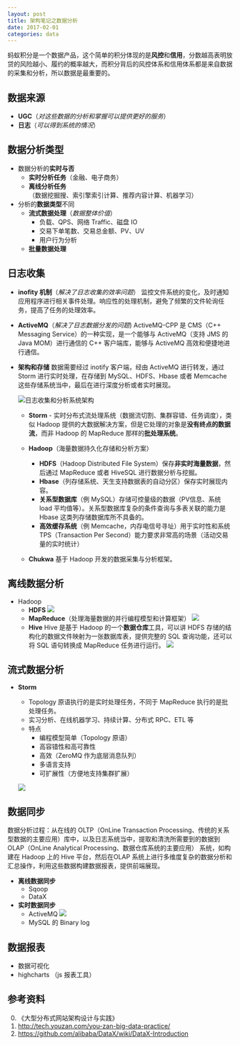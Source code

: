 ```yaml
---
layout: post
title: 架构笔记之数据分析
date: 2017-02-01
categories: data
---
```


蚂蚁积分是一个数据产品，这个简单的积分体现的是**风控**和**信用**，分数越高表明放贷的风险越小、履约的概率越大，而积分背后的风控体系和信用体系都是来自数据的采集和分析，所以数据是最重要的。

<!-- more -->

数据来源
---
* **UGC**（*对这些数据的分析和掌握可以提供更好的服务*）
* **日志**（*可以得到系统的情况*）

数据分析类型
---
* 数据分析的**实时与否**
  * **实时分析任务**（金融、电子商务）
  * **离线分析任务**（数据挖掘搜、索引擎索引计算、推荐内容计算、机器学习）
* 分析的**数据类型**不同
  * **流式数据处理**（*数据整体价值*）
    * 负载、QPS、网络 Traffic、磁盘 IO
    * 交易下单笔数、交易总金额、PV、UV
    * 用户行为分析
  * **批量数据处理**

日志收集
---
* **inofity 机制**（*解决了日志收集的效率问题*）
  监控文件系统的变化，及时通知应用程序进行相关事件处理。响应性的处理机制，避免了频繁的文件轮询任务，提高了任务的处理效率。

* **ActiveMQ**（*解决了日志数据分发的问题*)
  ActiveMQ-CPP 是 CMS（C++ Messaging Service）的一种实现，是一个能够与 ActiveMQ（支持 JMS 的 Java MOM）进行通信的 C++ 客户端库，能够与 ActiveMQ 高效和便捷地进行通信。

* **架构和存储**
  数据需要经过 inotify 客户端，经由 ActiveMQ 进行转发，通过 Storm 进行实时处理，在存储到 MySQL、HDFS、Hbase 或者 Memcache 这些存储系统当中，最后在进行深度分析或者实时展现。

  ![日志收集和分析系统架构](http://upload-images.jianshu.io/upload_images/620698-119c11e12169cd7e.png)

  * **Storm** - 实时分布式流处理系统（数据流切割、集群容错、任务调度），类似 Hadoop 提供的大数据解决方案，但是它处理的对象是**没有终点的数据流**，而非 Hadoop 的 MapReduce 那样的**批处理系统**。
  * **Hadoop**（海量数据持久化存储和分析方案）
    * **HDFS**（Hadoop Distributed File System）保存**非实时海量数据**，然后通过 MapReduce 或者 HiveSQL 进行数据分析与挖掘。
    * **Hbase**（列存储系统、天生支持数据表的自动分区）保存实时展现内容。
    * **关系型数据库**（例 MySQL）存储可控量级的数据（PV信息、系统 load 平均值等）。关系型数据库复杂的条件查询与多表关联的能力是 Hbase 这类列存储数据库所不具备的。
    * **高效缓存系统**（例 Memcache，内存电信号寻址）用于实时性和系统 TPS（Transaction Per Second）能力要求非常高的场景（活动交易量的实时统计）

  * **Chukwa**
    基于 Hadoop 开发的数据采集与分析框架。

离线数据分析
---
* Hadoop
  * **HDFS**
    ![](https://hadoop.apache.org/docs/r1.2.1/images/hdfsarchitecture.gif)
  * **MapReduce**（处理海量数据的并行编程模型和计算框架）
    ![](http://upload-images.jianshu.io/upload_images/620698-862e495ff97953e7.png)
  * **Hive**
    Hive 是基于 Hadoop 的一个**数据仓库**工具，可以讲 HDFS 存储的结构化的数据文件映射为一张数据库表，提供完整的 SQL 查询功能，还可以将 SQL 语句转换成 MapReduce 任务进行运行。
    ![](http://upload-images.jianshu.io/upload_images/620698-f5a1fcc0e1d9f341.png?imageMogr2/auto-orient/strip%7CimageView2/2/w/1240)

流式数据分析
---
* **Storm**
  * Topology 原语执行的是实时处理任务，不同于 MapReduce 执行的是批处理任务。
  * 实习分析、在线机器学习、持续计算、分布式 RPC、ETL 等
  * 特点
    * 编程模型简单（Topology 原语）
    * 高容错性和高可靠性
    * 高效（ZeroMQ 作为底层消息队列）
    * 多语言支持
    * 可扩展性（方便地支持集群扩展）

  ![](http://upload-images.jianshu.io/upload_images/620698-8ea1b43dc2421b8d.png)

数据同步
---
数据分析过程：从在线的 OLTP（OnLine Transaction Processing、传统的关系型数据的主要应用）库中，以及日志系统当中，提取和清洗所需要到的数据到 OLAP（OnLine Analytical Processing、数据仓库系统的主要应用） 系统，如构建在 Hadoop 上的 Hive 平台，然后在OLAP 系统上进行多维度复杂的数据分析和汇总操作，利用这些数据构建数据报表，提供前端展现。

* **离线数据同步**
  * Sqoop
  * DataX
* **实时数据同步**
  * ActiveMQ
    ![](http://upload-images.jianshu.io/upload_images/620698-74b47f6dd1ba3d8d.png?imageMogr2/auto-orient/strip%7CimageView2/2/w/1240)
  * MySQL 的 Binary log

数据报表
---
* 数据可视化
* highcharts （js 报表工具）

参考资料
---
0. 《大型分布式网站架构设计与实践》
0. http://tech.youzan.com/you-zan-big-data-practice/
0. https://github.com/alibaba/DataX/wiki/DataX-Introduction
